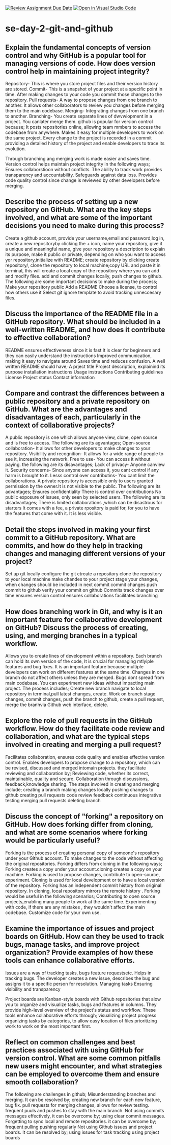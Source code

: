[![Review Assignment Due Date](https://classroom.github.com/assets/deadline-readme-button-22041afd0340ce965d47ae6ef1cefeee28c7c493a6346c4f15d667ab976d596c.svg)](https://classroom.github.com/a/8wgCKhpZ)
[![Open in Visual Studio Code](https://classroom.github.com/assets/open-in-vscode-2e0aaae1b6195c2367325f4f02e2d04e9abb55f0b24a779b69b11b9e10269abc.svg)](https://classroom.github.com/online_ide?assignment_repo_id=18401199&assignment_repo_type=AssignmentRepo)
# se-day-2-git-and-github
## Explain the fundamental concepts of version control and why GitHub is a popular tool for managing versions of code. How does version control help in maintaining project integrity?
Repository- This is where you store project files and their version history are stored.
Commit- This is a snapshot of your project at a specific point in time. After making changes to your code you commit those changes to the repository.
Pull requests- A way to propose changes from one branch to another. It allows other collaborators to review you changes before merging them to the main codebase.
Merging- Integrating changes from one branch to another.
Branching- You create separate lines of dwvwlopment in a project. You canlater merge them.
github is popular for version control because;
It posts repositories online, allowing team mmbers to access the codebase from anywhere.
Makes it easy for multiple developers to work on the same project.
Every change to the project is recorded in a commit providing a detailed history of the project and enable developers to trace its evolution.

Through branching ang merging work is made easier and saves time.
Version control helps maintain project integrity in the following ways;
Ensures collaborstioon without conflicts.
The ability to track work provides transparency and accountability.
Safeguards against data loss.
Provides code quality control since change is reviewed by other developers before merging.


## Describe the process of setting up a new repository on GitHub. What are the key steps involved, and what are some of the important decisions you need to make during this process?
Create a github account, provide your username,email and password,log in, create a new repositoryby clicking the + icon, name your repository, give it a unique and meaningful name, give your repository a description to explain its purpose, make it public or private, depending on who you want to  access yor repository,initialize with README; create repository by clicking create repository/, clone the repository to local machine;copy URL and paste it in terminal, this will create a local copy of the repository where you can add and modify files.
add and commit changes locally, push changes to github.
The following are some important decisions to make during the process;
Make your repository public
Add a README
Choose a license, to control how others use it
Select git ignore template to avoid tracking unneccesary files.

## Discuss the importance of the README file in a GitHub repository. What should be included in a well-written README, and how does it contribute to effective collaboration?
README ensures effectiveness since it is fast
It is clear for beginners and they can easily understand the instructions
Improved communication, making it easy to navigate around
Saves time and reduces confusion.
A well written README should have;
A prject title
Project description, explainind its purpose
installation instructions
Usage instructions
Contributing guidelines
License
Project status
Contact information

## Compare and contrast the differences between a public repository and a private repository on GitHub. What are the advantages and disadvantages of each, particularly in the context of collaborative projects?
A public repository is one which allows anyone view, clone, open source and is free to access.
The following are its agvantages;
Open-source collaboration- It allows for other developers to make changes to your repository.
Visibility and recognition- It allows for a wide range of people to see it, increasing the network.
Free to use- You can access it without paying.
the following are its disavantages;
Lack of privacy- Anyone canview it.
Security concerns- Since anyone can access it, you cant control if any harm is brought to it.
Lesss control over contributins- You cant limit the collaborations.
A private repository is accessible only to users granted permission by the owner.It is not visible to the public.
The following are its advantages;
Ensures confidentiality
There is control over contributions
No public exposure of issues, only seen by selected users.
The following are its disadvantages;
There is limited collaborations ,which can be disastrous for starters
It comes with a fee, a private rpository is paid for, for you to have the features that come with it.
It is less visible.

## Detail the steps involved in making your first commit to a GitHub repository. What are commits, and how do they help in tracking changes and managing different versions of your project?
 Set up git locally
 configure the git
 ctreate a repository
 clone the repository to your local machine
 make chandes to your project
 stage your changes, when changes should be included in next commit
 commit changes 
 push commit to github
 verify your commit on github
Commits track changes over time
ensures version control
ensures collaborations
facilitates branching


## How does branching work in Git, and why is it an important feature for collaborative development on GitHub? Discuss the process of creating, using, and merging branches in a typical workflow.
Allows you to create lines of development within a repository. Each branch can hold its own version of the code, It is crucial for managing mtlyiple features and bug fixes.
It is an important feature because multiple developers can work on different features at the same time. 
Changes in one branch do not affect others unless they are merged.
Bugs dont spread from main codebase.
You can experiment new ideas without impacting main project.
The process includes;
Create new branch
 navigate to local repository in terminal,pull latest changes, create.
Work on branch
 stage changes, commit changes, push the branch to github, create a pull request, merge the branhvia Github web interface, delete.
 
## Explore the role of pull requests in the GitHub workflow. How do they facilitate code review and collaboration, and what are the typical steps involved in creating and merging a pull request?
Facilitates collaboration, ensures code quality and enables effective version control.
Enables developers to propose change to a repository, which can be revised, discussed and merged intomain projects.
they facilitate reviewing and collaboration by;
Reviewing code, whether its correct, maintainable, quality and secure.
Collaboration through discussions, feedback,knowledge sharing.
The steps involved in creating and merging include;
 creating a branch
 making changes locally
 pushing changes to github
 creating pull requests
 code review feedback
 continuous integrative testing
 merging pull requests
 deleting branch
## Discuss the concept of "forking" a repository on GitHub. How does forking differ from cloning, and what are some scenarios where forking would be particularly useful?
Forking is the process of creating personal copy of someone's repository under your Github account. To make changes to the code without affecting the original repositories.
Forking differs from cloning in the following ways;
 Forking creates a copy under your account.cloning creates a copy on your machine.
 Forking is used to propose changes, contribute to open-source, experiment. Cloning is used for local development or to have a local version of the repository.
 Forking has an independent commit history from original repository. In cloning, local repository mirrors the remote history .
Forking would be useful in the following scenarios;
 Contributing to open source projects,enabling many people to work at the same time.
 Experimenting with code, if there are any mistakes , they wouldn't affect the main codebase.
 Customize code for your own use.
 

## Examine the importance of issues and project boards on GitHub. How can they be used to track bugs, manage tasks, and improve project organization? Provide examples of how these tools can enhance collaborative efforts.
Issues are a way of tracking tasks, bugs feature requestsetc.
Helps in tracking bugs. The developer creates a new issue, describes the bug and assigns it to a specific person for resolution.
Managing tasks
Ensuring visibility and transparency

Project boards are Kanban-style boards with Github repositories that alow you to organize and visualize tasks, bugs and features in columns. They provide high-level overview of the project's status and workflow.
These tools enhance collaborative efforts through;
 visualizing project progress
 organizing tasks by categories, to allow easy location of files
 prioritizing work to work on the most important first.
 

## Reflect on common challenges and best practices associated with using GitHub for version control. What are some common pitfalls new users might encounter, and what strategies can be employed to overcome them and ensure smooth collaboration?
The following are challenges in github;
Misunderstanding branches and merging. It can be resolved by;
  creating new branch for each new feature, bug fix.
  pull requests for merging changes, allows for review testing.
  frequent puuls and pushes to stay with the main branch.
Not using commits messages effectively, it can be overcome by;
  using clear commit messages.
Forgetting to sync local and remote repositories. it can be overcome by;
  frequent pulling
  pushing regularly
Not using Github issues and project boards. It can be resolved by;
  using issues for task tracking
  using project boards
  
